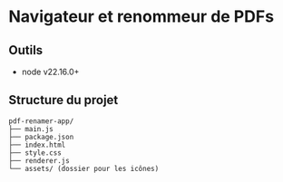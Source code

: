 # Navigateur et renommeur de PDFs

## Outils
- node v22.16.0+

## Structure du projet
```
pdf-renamer-app/
├── main.js
├── package.json
├── index.html
├── style.css
├── renderer.js
└── assets/ (dossier pour les icônes)
```
